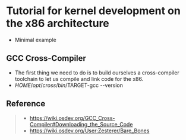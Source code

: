 # Tutorial for kernel development on the x86 architecture
* Minimal example
## GCC Cross-Compiler
* The first thing we need to do is to build ourselves a cross-compiler toolchain to let us compile and link code for the x86.
* $HOME/opt/cross/bin/$TARGET-gcc --version
## Reference
> - https://wiki.osdev.org/GCC_Cross-Compiler#Downloading_the_Source_Code
> - https://wiki.osdev.org/User:Zesterer/Bare_Bones
